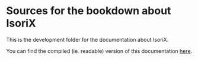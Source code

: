 # Sources for the bookdown about IsoriX

This is the development folder for the documentation about IsoriX.

You can find the compiled (ie. readable) version of this documentation [here](https://bookdown.org/content/782/).
